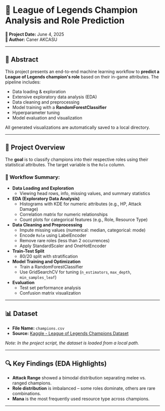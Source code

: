 # 🧠 League of Legends Champion Analysis and Role Prediction

**📅 Project Date:** June 4, 2025  
**👤 Author:** Caner AKCASU

---

## 📝 Abstract

This project presents an end-to-end machine learning workflow to **predict a League of Legends champion's role** based on their in-game attributes. The pipeline includes:

- Data loading & exploration  
- Extensive exploratory data analysis (EDA)  
- Data cleaning and preprocessing  
- Model training with a **RandomForestClassifier**  
- Hyperparameter tuning  
- Model evaluation and visualization

All generated visualizations are automatically saved to a local directory.

---

## 🎯 Project Overview

The **goal** is to classify champions into their respective roles using their statistical attributes. The target variable is the `Role` column.

### 🔄 Workflow Summary:

- **Data Loading and Exploration**
  - Viewing head rows, info, missing values, and summary statistics
- **EDA (Exploratory Data Analysis)**
  - Histograms with KDE for numeric attributes (e.g., HP, Attack Damage)
  - Correlation matrix for numeric relationships
  - Count plots for categorical features (e.g., Role, Resource Type)
- **Data Cleaning and Preprocessing**
  - Impute missing values (numerical: median, categorical: mode)
  - Encode `Role` using LabelEncoder
  - Remove rare roles (less than 2 occurrences)
  - Apply StandardScaler and OneHotEncoder
- **Train-Test Split**
  - 80/20 split with stratification
- **Model Training and Optimization**
  - Train a RandomForestClassifier
  - Use GridSearchCV for tuning (`n_estimators`, `max_depth`, `min_samples_leaf`)
- **Evaluation**
  - Test set performance analysis
  - Confusion matrix visualization

---

## 📊 Dataset

- **File Name:** `champions.csv`  
- **Source:** [Kaggle - League of Legends Champions Dataset](https://www.kaggle.com/datasets/cutedango/league-of-legends-champions)

*Note: In the project script, the dataset is loaded from a local path.*

---

## 🔍 Key Findings (EDA Highlights)

- **Attack Range** showed a bimodal distribution separating melee vs. ranged champions.
- **Role distribution** is imbalanced – some roles dominate, others are rare combinations.
- **Mana** is the most frequently used resource type across champions.

---
